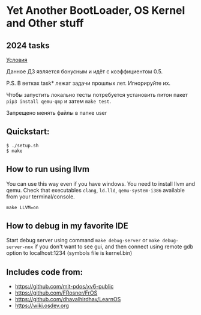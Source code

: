 # Yet Another BootLoader, OS Kernel and Other stuff

## 2024 tasks

[Условия](tasks.md)

Данное ДЗ является бонусным и идёт с коэффициентом 0.5.

P.S. В ветках task* лежат задачи прошлых лет. Игнорируйте их.

Чтобы запустить локально тесты потребуется установить питон пакет `pip3 install qemu-qmp` и затем `make test`.

Запрещено менять файлы в папке user

## Quickstart:
```
$ ./setup.sh
$ make
```
## How to run using llvm

You can use this way even if you have windows. You need to install llvm and qemu. 
Check that executables `clang`, `ld.lld`, `qemu-system-i386` available from your terminal/console.

```
make LLVM=on
```

## How to debug in my favorite IDE

Start debug server using command `make debug-server` or `make debug-server-nox` if you don't want to see gui, and 
then connect using remote gdb option to localhost:1234 (symbols file is kernel.bin)

## Includes code from:
* https://github.com/mit-pdos/xv6-public
* https://github.com/FRosner/FrOS
* https://github.com/dhavalhirdhav/LearnOS
* https://wiki.osdev.org
